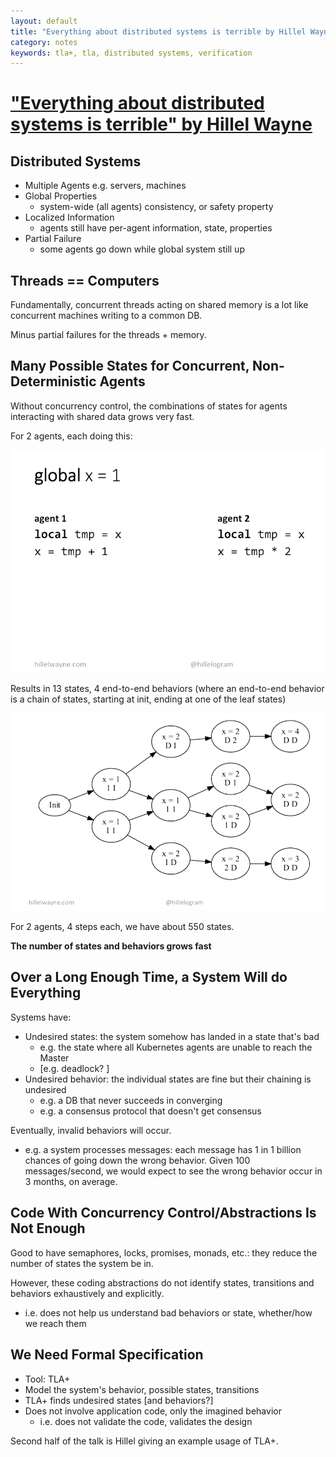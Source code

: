 ```yaml
---
layout: default
title: "Everything about distributed systems is terrible by Hillel Wayne [Talk]"
category: notes
keywords: tla+, tla, distributed systems, verification
---
```


# ["Everything about distributed systems is terrible" by Hillel Wayne](https://youtu.be/tfnldxWlOhM)

## Distributed Systems
- Multiple Agents e.g. servers, machines
- Global Properties
    - system-wide (all agents) consistency, or safety property
- Localized Information
    - agents still have per-agent information, state, properties
- Partial Failure
    - some agents go down while global system still up
  
## Threads == Computers
Fundamentally, concurrent threads acting on shared memory is a lot like concurrent machines writing to a common DB.  

Minus partial failures for the threads + memory.

## Many Possible States for Concurrent, Non-Deterministic Agents
Without concurrency control, the combinations of states for agents interacting with shared data grows very fast.

For 2 agents, each doing this:

![everything_distributed_terrible_agent1_agent2.PNG](/assets/everything_distributed_terrible_agent1_agent2.PNG)  


Results in 13 states, 4 end-to-end behaviors 
(where an end-to-end behavior is a chain of states, starting at init, ending at one of the leaf states)

![everything_distributed_terrible_agent1_agent2_states.PNG](/assets/everything_distributed_terrible_agent1_agent2_states.PNG)  

For 2 agents, 4 steps each, we have about 550 states.

**The number of states and behaviors grows fast**

## Over a Long Enough Time, a System Will do Everything
Systems have:
- Undesired states: the system somehow has landed in a state that's bad
    - e.g. the state where all Kubernetes agents are unable to reach the Master
    - [e.g. deadlock? ]
- Undesired behavior: the individual states are fine but their chaining is undesired
    - e.g. a DB that never succeeds in converging
    - e.g. a consensus protocol that doesn't get consensus 

Eventually, invalid behaviors will occur.  
- e.g. a system processes messages: each message has 1 in 1 billion chances of going down the wrong behavior. Given 100 messages/second, we would expect to see the wrong behavior occur in 3 months, on average.

## Code With Concurrency Control/Abstractions Is Not Enough
Good to have semaphores, locks, promises, monads, etc.: they reduce the number of states the system be in.

However, these coding abstractions do not identify states, transitions and behaviors exhaustively and explicitly.
- i.e. does not help us understand bad behaviors or state, whether/how we reach them

## We Need Formal Specification
- Tool: TLA+   
- Model the system's behavior, possible states, transitions
- TLA+ finds undesired states [and behaviors?]
- Does not involve application code, only the imagined behavior
    - i.e. does not validate the code, validates the design
  
Second half of the talk is Hillel giving an example usage of TLA+.